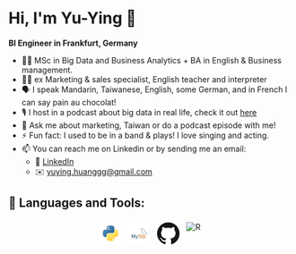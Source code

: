 # Hi, I'm Yu-Ying 👋

<strong> BI Engineer in Frankfurt, Germany</strong>

- 👩‍🎓 MSc in Big Data and Business Analytics + BA in English & Business management.
- 👩‍💼 ex Marketing & sales specialist, English teacher and interpreter
- 🗣️ I speak Mandarin, Taiwanese, English, some German, and in French I can say pain au chocolat!
- 🎙️ I host in a podcast about big data in real life, check it out [here](https://open.spotify.com/show/4BV6TbwNezNYt7zYeuujYm?si=6fa8acf4e05e4470)
- 💬 Ask me about marketing, Taiwan or do a podcast episode with me!
- ⚡ Fun fact: I used to be in a band & plays! I love singing and acting.
- 📫 You can reach me on Linkedin or by sending me an email:
    * 👔 [LinkedIn](https://www.linkedin.com/in/yuyinghuanggg/)
    * ✉️ [yuying.huanggg@gmail.com](mailto:yuying.huanggg@gmail.com)



## 🧰 Languages and Tools:
<p align="center">
<img src="https://raw.githubusercontent.com/github/explore/80688e429a7d4ef2fca1e82350fe8e3517d3494d/topics/python/python.png" alt="Python" height="40" style="vertical-align:top; margin:4px">
<img src="https://raw.githubusercontent.com/github/explore/80688e429a7d4ef2fca1e82350fe8e3517d3494d/topics/mysql/mysql.png" alt="MySQL" height="40" style="vertical-align:top; margin:4px">
<img src="https://raw.githubusercontent.com/github/explore/78df643247d429f6cc873026c0622819ad797942/topics/github/github.png" alt="Github" height="40" style="vertical-align:top; margin:4px">
<img src="https://raw.githubusercontent.com/jmnote/z-icons/master/svg/r.svg" alt="R" height="40" style="vertical-align:top; margin:4px">

